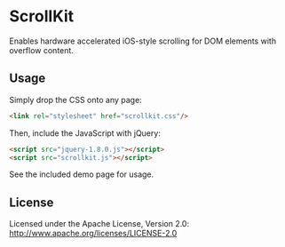 ScrollKit
=========

Enables hardware accelerated iOS-style scrolling for DOM elements with overflow content.

Usage
-----

Simply drop the CSS onto any page:

``` html
<link rel="stylesheet" href="scrollkit.css"/>
```

Then, include the JavaScript with jQuery:

``` html
<script src="jquery-1.8.0.js"></script>
<script src="scrollkit.js"></script>
```

See the included demo page for usage.

License
---------------------

Licensed under the Apache License, Version 2.0: http://www.apache.org/licenses/LICENSE-2.0
